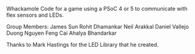 Whackamole Code for a game using a PSoC 4 or 5 to communicate with flex sensors and LEDs.

Group Members:
James Sun
Rohit Dhamankar
Neil Arakkal
Daniel Vallejo
Duong Nguyen
Feng Cai
Ahalya Bhandarkar

Thanks to Mark Hastings for the LED Library that he created.
